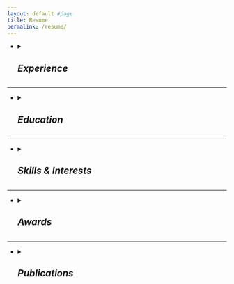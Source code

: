 ```yaml
---
layout: default #page
title: Resume
permalink: /resume/
---
```

<style>
@keyframes phase {
    0% {
        background-color: #252525;
    }
    100% {
        background-color: #93bd20;
    }
}

td:hover {
    background-color: #93bd20;
}

h2:hover {
    background-color: #93bd20;
    animation-name: phase;
    animation-duration: 1s;
    transition-timing-function: ease-in;
    border-radius: 5px;
    text-shadow: 1px 1px black;
    cursor: pointer;
}

</style>


<ul>
<li>
<details><summary><em><h2>Experience</h2></em></summary>
<pre><div style="white-space: pre-wrap;"><div style="text-align: left"><strong>Amazon                                                                                                        <span style="float: right;">Feb 2021 - Present</span>
Software Development Engineer                                       <span style="float: right;">Seattle, WA</span></strong></div>
<!-- <ul><li>Develop the best possible customer experience on the FireTV platform</li></ul> -->
</div></pre>
<pre><div style="white-space: pre-wrap;"><div style="text-align: left"><strong>Kelvi                                                                                                              <span style="float: right;">June 2018 - Nov 2020</span>
Developer / Engineer                                       <span style="float: right;">Los Angeles, CA</span></strong></div>
<ul><li>Innovate, prototype, and deliver innovative solutions spanning various technical verticals in a fast-paced startup environment</li>
<li>Develop product embedded firmware in C++ on RTOS to support real-time operation of state-of-the-art thermal therapy medical devices</li>
<li>Lead  and manage product and software testing strategy, and train engineers and interns to drive successful testing and documentation outcomes</li>
<li>Develop automation and manufacturing tools in Python, Bash, HTML5, and CSS3 to remove bottlenecks, lower build times, and automate testing</li>
<li>Manage issue tracking and Git workflow in Jira to drive progress visibility within the development process and facilitate feedback with other project leads</li>
<li>Design PCBs in Mentor Graphics PADS to create feature-rich and reliable electrical platform for delivering critical product features including batteries, sensors, and other peripherals</li>
<li>Work with executive management to identify system-level feature, safety, and performance requirements with emphasis on complying with IEC 60601-1 test standards </li>
<li>Proactively increase value to company and reduce reliance on external resources by identifying and acquiring new technical skills (e.g., Django)</li>
</ul></div></pre>
<pre><div style="white-space: pre-wrap;"><div style="text-align: left"><strong>Bio-Rad Laboratories<span style="float:right;">April 2017 – December 2017</span>
Engineering Intern<span style="float:right;">Lake Forest, CA</span></strong></div>
<ul><li>Create and implement data-driven biomanufacturing process improvements in a portfolio of diagnostic hematologic products</li>
<li>Use statistical root cause analysis to identify and fix manufacturing bottlenecks to increase product throughput by 33% in certain product segments</li>
<li>Support senior executives in meeting Corrective and Preventative Actions (CAPA)  and other regulatory goals</li>
<li>Design and perform Process and Equipment Qualifications and Validations (IQ/OQ/PQ) to ensure FDA compliance</li>
</ul></div></pre>
<pre><div style="white-space: pre-wrap;"><div style="text-align: left"><strong>UCSF-Berkeley Joint Capstone Project<span style="float:right;">Sept 2017 – June 2019</span>
Data Analyst<span style="float:right;">Berkeley, CA</span></strong></div>
<ul><li>Utilize Python and TensorFlow to analyze clinical electrocardiogram time series, lowering the false positive alarm rate and reducing nurse alarm fatigue</li>
<li>Apply a series of classifiers for Premature Ventricular Contraction (PVC) electrocardiogram events, including Naive Bayes, convolutional neural network (CNN), and Random Forest </li>
<li>Refine communication skills to nontechnical audiences through ongoing interactive presentations</li></ul></div></pre>

<pre><div style="white-space: pre-wrap;"><div style="text-align: left"><strong>Forcyte Biotechnologies, Inc.<span style="float:right;">Sept 2015 – Jan 2017</span>
Undergraduate Researcher<span style="float:right;">Los Angeles, CA</span></strong></div>
<ul><li>Develop a novel force phenotyping platform ideal for high throughput pharmaceutical screening</li>
<li>Measure single cell contractile forces on Fibronectin-treated PDMS patterns</li>
<li>Execute Microfabrication, Staining, and Fluorescent Microscopy techniques</li>
<li>Published results in the British Journal of Pharmacology</li></ul></div></pre></details>
<p></p></li></ul>

<hr>
<ul>
<li>
<details><summary><em><h2>Education</h2></em></summary>

<pre><div style="white-space: pre-wrap;"><div style="text-align: left;"><strong>University of California, Berkeley<span style="float:right;">May 2018</span>
</strong></div>
<ul><li>Master of Engineering, Biomedical Engineering</li></ul></div></pre>
<pre><div style="white-space: pre-wrap;"><div style="text-align: left;"><strong>University of California, Los Angeles<span style="float:right;">June 2017</span>
</strong></div>
<ul><li><p>Bachelor of Science, Biomedical Engineering
<ul><li>Concentration in Material Science,
Biomaterials & Regenerative Medicine</li></ul></p></li><li><p>Minor in Mathematics</p></li></ul></div></pre></details>
</li></ul>


<hr>
<ul><li><details><summary><em><h2>Skills & Interests</h2></em></summary>
<pre><div style="white-space: pre-wrap;"><strong>
<table style="text-align: center;">
<tr>
<th>Technical Skills</th>
<th> </th>
<th>Interests</th>
<th>Certifications</th>
</tr>
<tr>
<td>Git</td>
<td>Java</td>
<td>Real Estate Investing</td>
<td>Eagle Scout</td>
</tr>
<tr>
<td>Django</td>
<td>CSS3</td>
<td>Beach Volleyball</td>
<td>CA Real Estate Agent</td>
</tr>
<tr>
<td>Python3</td>
<td>C++</td>
<td>Web Design</td>
<td></td>
</tr>
<tr>
<td>Bash</td>
<td>HTML5</td>
<td>Hiking</td>
<td></td>
</tr>
</table>

</strong></div></pre></details>
<p></p></li></ul>


<hr>

<ul><li><details><summary><em><h2>Awards</h2></em></summary>
<pre><div style="white-space: pre-wrap;"><strong>
<ul><li>Muriel K. and Robert B. Allan Engineering Fund Winner <span style="float:right;">2017</span></li>
<li>William L. Martin Engineering Undergraduate Scholarship Winner <span style="float:right;">2015</span></li>
<li>Simon Ramo Endowed Scholarship in Engineering Winner <span style="float:right;">2014</span></li></ul></strong></div></pre></details>
<p></p></li></ul>

<hr>

<ul><li>
<details><summary><em><h2>Publications</h2></em></summary>
<pre><div style="white-space: pre-wrap;">
<ul><li><em><a href="https://www.ncbi.nlm.nih.gov/pubmed/27352269">Inhibition of PI3K promotes dilation of human small airways in a rho kinase-dependent manner.</a></em> British Journal Pharmacology. 2016 Sep;173(18):2726-38. doi: 10.1111/bph.13542. Epub 2016 Aug 3. PubMed PMID: 27352269; PubMed Central PMCID: PMC4995285.</li>
<li><a href="../assets/Cardiac_Arrhythmia_Classification_for_PVC_Heartbeats.pdf"> Cardiac Arrhythmia Classification for PVC Heartbeats. </a>
2018 April.
</li>
<li><a href="../assets/Folic-Acid-Functionalized_Doxil_with_Aqueous_Sorbate_Core_Increases_CellularUptake_and_Cytotoxicity.pdf">Research Proposal: Folic-Acid-Functionalized Doxil with Aqueous Sorbate Core Increases Cellular Uptake and Cytotoxicity. </a>
2017 Dec.
</li>
</ul></div></pre></details>
<!-- Download Resume Button -->
<!-- <div style="white-space: pre-wrap;">
<button style="background-color: rgb(147, 189, 32); border-radius: 2px; text-shadow: rgba(0, 0, 0, 0.2) 0px 1px 0px; border-color: rgb(93, 145, 11);"><a style="color: white; padding: 10px;" href="../assets/AdamAndrews_Resume_R.pdf">Download PDF</a></button></div> -->

